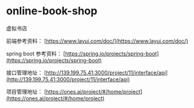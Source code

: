 # online-book-shop

虚拟书店

前端参考资料：
[https://www.layui.com/doc/](https://www.layui.com/doc/)

spring boot 参考资料：
[https://spring.io/projects/spring-boot](https://spring.io/projects/spring-boot)

接口管理地址：
[http://139.199.75.41:3000/project/11/interface/api](http://139.199.75.41:3000/project/11/interface/api)

项目管理地址：
[https://ones.ai/project/#/home/project](https://ones.ai/project/#/home/project)
